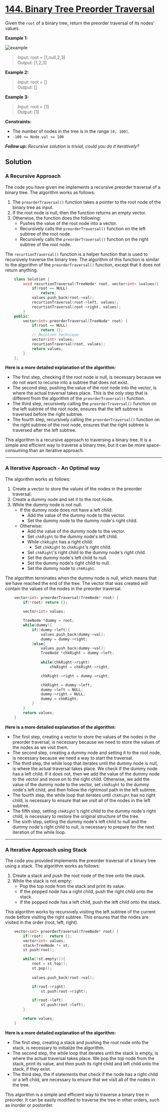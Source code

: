 # [144. Binary Tree Preorder Traversal](https://leetcode.com/problems/binary-tree-preorder-traversal/)

Given the `root` of a binary tree, return the preorder traversal of its nodes' values.

**Example 1:**

![example](https://assets.leetcode.com/uploads/2020/09/15/inorder_1.jpg)
<br>
>Input: root = [1,null,2,3]<br>
>Output: [1,2,3]<br>

**Example 2:**
<br>
>Input: root = []<br>
>Output: []<br>

**Example 3:**
>Input: root = [1]<br>
>Output: [1]<br>
 

**Constraints:**

* The number of nodes in the tree is in the range `[0, 100]`.
* `-100 <= Node.val <= 100`
 

***Follow up:** Recursive solution is trivial, could you do it iteratively?*

## Solution

### A Recursive Approach

The code you have given me implements a recursive preorder traversal of a binary tree. The algorithm works as follows:

1. The `preorderTraversal()` function takes a pointer to the root node of the binary tree as input.
2. If the root node is null, then the function returns an empty vector.
3. Otherwise, the function does the following:
    * Pushes the value of the root node into a vector.
    * Recursively calls the `preorderTraversal()` function on the left subtree of the root node.
    * Recursively calls the `preorderTraversal()` function on the right subtree of the root node.

The `recurtionTraversal()` function is a helper function that is used to recursively traverse the binary tree. The algorithm of this function is similar to the algorithm of the `preorderTraversal()` function, except that it does not return anything.
```cpp
    class Solution {
        void recurtionTraversal(TreeNode* root, vector<int> &values){
            if(root == NULL)
                return;
            values.push_back(root->val);
            recurtionTraversal(root->left, values);
            recurtionTraversal(root->right, values);        
        }
    public:
        vector<int> preorderTraversal(TreeNode* root) {
            if(root == NULL)
                return {};
            // Recution technique
            vector<int> values;
            recurtionTraversal(root, values);
            return values;       
        }
    };
```
**Here is a more detailed explanation of the algorithm:**

* The first step, checking if the root node is null, is necessary because we do not want to recurse into a subtree that does not exist.
* The second step, pushing the value of the root node into the vector, is where the actual traversal takes place. This is the only step that is different from the algorithm of the `preorderTraversal()` function.
* The third step, recursively calling the `preorderTraversal()` function on the left subtree of the root node, ensures that the left subtree is traversed before the right subtree.
* The fourth step, recursively calling the `preorderTraversal()` function on the right subtree of the root node, ensures that the right subtree is traversed after the left subtree.

This algorithm is a recursive approach to traversing a binary tree. It is a simple and efficient way to traverse a binary tree, but it can be more space-consuming than an iterative approach.

---
### A Iterative Approach - An Optimal way
The algorithm works as follows:

1. Create a vector to store the values of the nodes in the preorder traversal.
2. Create a dummy node and set it to the root node.
3. While the dummy node is not null:
    * If the dummy node does not have a left child:
        * Add the value of the dummy node to the vector.
        * Set the dummy node to the dummy node's right child.
    * Otherwise:
        * Add the value of the dummy node to the vector.
        * Set `chkRight` to the dummy node's left child.
        * While `chkRight` has a right child:
            * Set `chkRight` to `chkRight`'s right child.
        * Set `chkRight`'s right child to the dummy node's right child.
        * Set the dummy node's left child to null.
        * Set the dummy node's right child to null.
        * Set the dummy node to `chkRight`.

The algorithm terminates when the dummy node is null, which means that we have reached the end of the tree. The vector that was created will contain the values of the nodes in the preorder traversal.
```cpp
    vector<int> preorderTraversal(TreeNode* root) {
        if(!root) return {};
        
        vector<int> values;

        TreeNode *dummy = root;
        while(dummy){
            if(!dummy->left){
                values.push_back(dummy->val);
                dummy = dummy->right;
            }else{
                values.push_back(dummy->val);
                TreeNode *chkRight = dummy->left;
                
                while(chkRight->right)
                    chkRight = chkRight->right;

                chkRight->right = dummy->right;

                chkRight = dummy->left;
                dummy->left = NULL;
                dummy->right = NULL;
                dummy = chkRight;
            }
        }
        return values;
    }
```
**Here is a more detailed explanation of the algorithm:**

* The first step, creating a vector to store the values of the nodes in the preorder traversal, is necessary because we need to store the values of the nodes as we visit them.
* The second step, creating a dummy node and setting it to the root node, is necessary because we need a way to start the traversal.
* The third step, the while loop that iterates until the dummy node is null, is where the actual traversal takes place. We check if the dummy node has a left child. If it does not, then we add the value of the dummy node to the vector and move on to the right child. Otherwise, we add the value of the dummy node to the vector, set `chkRight` to the dummy node's left child, and then follow the rightmost path in the left subtree.
* The fourth step, the while loop that iterates until `chkRight` has no right child, is necessary to ensure that we visit all of the nodes in the left subtree.
* The fifth step, setting `chkRight`'s right child to the dummy node's right child, is necessary to restore the original structure of the tree.
* The sixth step, setting the dummy node's left child to null and the dummy node's right child to null, is necessary to prepare for the next iteration of the while loop.

---

### A Iterative Approach using Stack

The code you provided implements the preorder traversal of a binary tree using a stack. The algorithm works as follows:

1. Create a stack and push the root node of the tree onto the stack.
2. While the stack is not empty:
    * Pop the top node from the stack and print its value.
    * If the popped node has a right child, push the right child onto the stack.
    * If the popped node has a left child, push the left child onto the stack.

This algorithm works by recursively visiting the left subtree of the current node before visiting the right subtree. This ensures that the nodes are visited in the order (root, left, right).
```cpp
    vector<int> preorderTraversal(TreeNode* root) {
        if(!root)   return {};
        vector<int> values;
        stack<TreeNode *> st;
        st.push(root);

        while(!st.empty()){
            root = st.top();
            st.pop();
            
            values.push_back(root->val);

            if(root->right)
                st.push(root->right);

            if(root->left)
                st.push(root->left);
        }

        return values;
    }
```
**Here is a more detailed explanation of the algorithm:**

* The first step, creating a stack and pushing the root node onto the stack, is necessary to initialize the algorithm.
* The second step, the while loop that iterates until the stack is empty, is where the actual traversal takes place. We pop the top node from the stack, print its value, and then push its right child and left child onto the stack, if they exist.
* The third step, the if statements that check if the node has a right child or a left child, are necessary to ensure that we visit all of the nodes in the tree.

This algorithm is a simple and efficient way to traverse a binary tree in preorder. It can be easily modified to traverse the tree in other orders, such as inorder or postorder.
